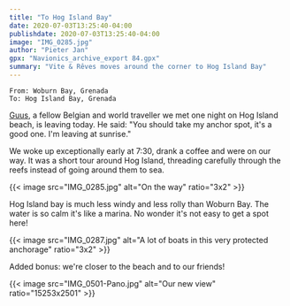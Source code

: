 ```yaml
---
title: "To Hog Island Bay"
date: 2020-07-03T13:25:40-04:00
publishdate: 2020-07-03T13:25:40-04:00
image: "IMG_0285.jpg"
author: "Pieter Jan"
gpx: "Navionics_archive_export 84.gpx"
summary: "Vite & Rêves moves around the corner to Hog Island Bay"
---
```


`From: Woburn Bay, Grenada`<br/>
`To: Hog Island Bay, Grenada`

[Guus](https://www.facebook.com/mycat.yemanja), a fellow Belgian and world traveller we met one night on Hog Island beach, is leaving today. He said: "You should take my anchor spot, it's a good one. I'm leaving at sunrise."

We woke up exceptionally early at 7:30, drank a coffee and were on our way. It was a short tour around Hog Island, threading carefully through the reefs instead of going around them to sea.

{{< image src="IMG_0285.jpg" alt="On the way" ratio="3x2" >}}

Hog Island bay is much less windy and less rolly than Woburn Bay. The water is so calm it's like a marina. No wonder it's not easy to get a spot here!

{{< image src="IMG_0287.jpg" alt="A lot of boats in this very protected anchorage" ratio="3x2" >}}

Added bonus: we're closer to the beach and to our friends!

{{< image src="IMG_0501-Pano.jpg" alt="Our new view" ratio="15253x2501" >}}

